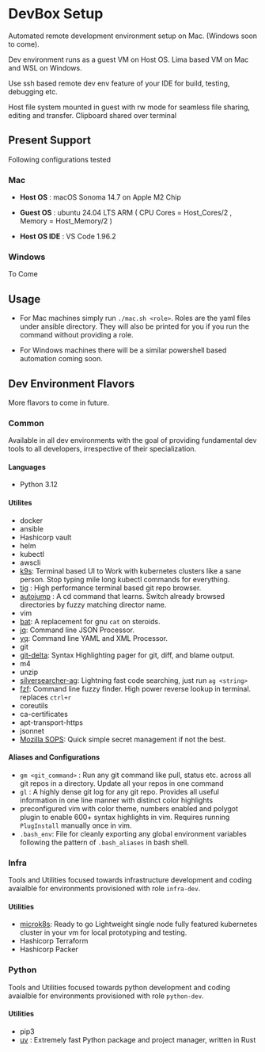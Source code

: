 # DevBox Setup

Automated remote development environment setup on Mac. (Windows soon to come).

Dev environment runs as a guest VM on Host OS. Lima based VM on Mac and WSL on Windows. 

Use ssh based remote dev env feature of your IDE for build, testing, debugging etc.

Host file system mounted in guest with rw mode for seamless file sharing, editing and transfer. Clipboard shared over terminal

## Present Support

Following configurations tested

### Mac
- __Host OS__ : macOS Sonoma 14.7 on Apple M2  Chip

- __Guest OS__ : ubuntu 24.04 LTS ARM ( CPU Cores = Host_Cores/2 , Memory = Host_Memory/2 )

- __Host OS IDE__ : VS Code 1.96.2

### Windows
To Come

## Usage

- For Mac machines simply run `./mac.sh <role>`. Roles are the yaml files under ansible directory. They will also be printed for you if you run the command without providing a role.

- For Windows machines there will be a similar powershell based automation coming soon.

## Dev Environment Flavors

More flavors to come in future.

### Common

Available in all dev environments with the goal of providing fundamental dev tools to all developers, irrespective of their specialization.

#### Languages
- Python 3.12

#### Utilites
- docker
- ansible
- Hashicorp vault
- helm
- kubectl
- awscli
- [k9s](https://k9scli.io/): Terminal based UI to Work with kubernetes clusters like a sane person. Stop typing mile long kubectl commands for everything.
- [tig](https://github.com/jonas/tig) : High performance terminal based git repo browser.
- [autojump](https://github.com/wting/autojump) : A cd command that learns. Switch already browsed directories by fuzzy matching director name.
- vim
- [bat](https://github.com/sharkdp/bat): A replacement for gnu `cat` on steroids.
- [jq](https://jqlang.github.io/jq/): Command line JSON Processor.
- [yq](https://github.com/mikefarah/yq): Command line YAML and XML Processor.
- git
- [git-delta](https://github.com/dandavison/delta): Syntax Highlighting pager for git, diff, and blame output.
- m4
- unzip
- [silversearcher-ag](https://github.com/ggreer/the_silver_searcher): Lightning fast code searching, just run `ag <string>`
- [fzf](https://github.com/junegunn/fzf): Command line fuzzy finder. High power reverse lookup in terminal. replaces `ctrl+r`
- coreutils
- ca-certificates
- apt-transport-https
- jsonnet
- [Mozilla SOPS](https://github.com/getsops/sops): Quick simple secret management if not the best.

#### Aliases and Configurations
- `gm <git_command>` : Run any git command like pull, status etc. across all git repos in a directory. Update all your repos in one command
- `gl` : A highly dense git log for any git repo. Provides all useful information in one line manner with distinct color highlights
- preconfigured vim with color theme, numbers enabled and polygot plugin to enable 600+ syntax highlights in vim. Requires running `PlugInstall` manually once in vim.
- `.bash_env`: File for cleanly exporting any global environment variables following the pattern of `.bash_aliases` in bash shell.


### Infra

Tools and Utilities focused towards infrastructure development and coding avaialble for environments provisioned with role `infra-dev`.

#### Utilities
- [microk8s](https://microk8s.io/): Ready to go Lightweight single node fully featured kubernetes cluster in your vm for local prototyping and testing.
- Hashicorp Terraform
- Hashicorp Packer

### Python

Tools and Utilities focused towards python development and coding avaialble for environments provisioned with role `python-dev`.

#### Utilities
- pip3
- [uv](https://github.com/astral-sh/uv) : Extremely fast Python package and project manager, written in Rust